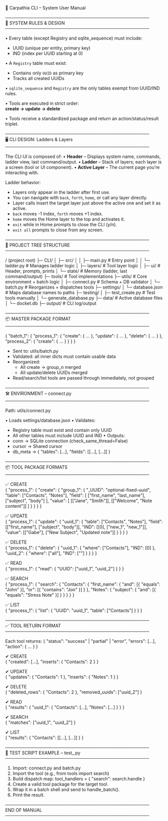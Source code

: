 
🧾 Carpathia CLI – System User Manual

──────────────────────────────────────────────  
🧠 SYSTEM RULES & DESIGN  
──────────────────────────────────────────────  

• Every table (except Registry and sqlite_sequence) must include:  
  - UUID (unique per entity, primary key)  
  - IND (index per UUID starting at 0)

• A `Registry` table must exist:
  - Contains only `UUID` as primary key
  - Tracks all created UUIDs

• `sqlite_sequence` and `Registry` are the only tables exempt from UUID/IND rules.

• Tools are executed in strict order:  
  **create → update → delete**

• Tools receive a standardized package and return an action/status/result triplet.

──────────────────────────────────────────────  
🖥️ CLI DESIGN: Ladders & Layers  
──────────────────────────────────────────────  

The CLI UI is composed of:
• **Header** – Displays system name, commands, ladder view, last command/output.
• **Ladder** – Stack of layers; each layer is a screen (tool or UI component).
• **Active Layer** – The current page you’re interacting with.

Ladder behavior:
- Layers only appear in the ladder after first use.
- You can navigate with `back`, `forth`, `home`, or call any layer directly.
- Layer calls insert the target layer just above the active one and set it as active.
- `back` moves -1 index, `forth` moves +1 index.
- `home` moves the Home layer to the top and activates it.
- `exit` while in Home prompts to close the CLI (y/n).
- `exit all` prompts to close from any screen.

──────────────────────────────────────────────  
📁 PROJECT TREE STRUCTURE  
──────────────────────────────────────────────  

/ (project root)
├─ CLI/
│  ├─ src/
│  │  ├─ main.py         # Entry point
│  │  └─ ladder.py       # Manages ladder logic
│  ├─ layers/            # Tool layer logic
│  ├─ ui/                # Header, prompts, prints
│  └─ state/             # Memory (ladder, last command/output)
├─ tools/                # Tool implementations
├─ utils/                # Core environment + batch logic
│  ├─ connect.py         # Schema + DB validator
│  └─ batch.py           # Reorganizes + dispatches tools
├─ settings/
│  └─ database.json      # Maps database names to paths
├─ testing/
│  ├─ test_create.py     # Test tools manually
│  └─ generate_database.py
├─ data/                 # Active database files
│  └─ docket.db
├─ output/               # CLI log/output

──────────────────────────────────────────────  
📦 MASTER PACKAGE FORMAT  
──────────────────────────────────────────────  

{
  "batch_1": {
    "process_1": {
      "create": { ... },
      "update": { ... },
      "delete": { ... }
    },
    "process_2": {
      "create": { ... }
    }
  }
}

- Sent to: utils/batch.py
- Validated: all inner dicts must contain usable data
- Reorganized:
  - All create → group_n merged
  - All update/delete UUIDs merged
- Read/search/list tools are passed through immediately, not grouped

──────────────────────────────────────────────  
🛠️ ENVIRONMENT – connect.py  
──────────────────────────────────────────────  

Path: utils/connect.py

• Loads settings/database.json
• Validates:
  - Registry table must exist and contain only UUID
  - All other tables must include UUID and IND
• Outputs:
  - conn     → SQLite connection (check_same_thread=False)
  - cursor   → Shared cursor
  - db_meta  → { "tables": [...], "fields": [[...], [...]] }

──────────────────────────────────────────────  
📦 TOOL PACKAGE FORMATS  
──────────────────────────────────────────────  

✅ CREATE  
{
  "process_1": {
    "create": {
      "group_1": {
        "_UUID": "optional-fixed-uuid",
        "table": ["Contacts", "Notes"],
        "field": [
          ["first_name", "last_name"],
          ["subject", "body"]
        ],
        "value": [
          [["Jane", "Smith"]],
          [["Welcome", "Note content"]]
        ]
      }
    }
  }
}

✅ UPDATE  
{
  "process_1": {
    "update": {
      "uuid_1": {
        "table": ["Contacts", "Notes"],
        "field": [["first_name"], ["subject", "body"]],
        "IND": [[0], ["new_1", "new_1"]],
        "value": [["Gabe"], ["New Subject", "Updated note"]]
      }
    }
  }
}

✅ DELETE  
{
  "process_1": {
    "delete": {
      "uuid_1": {
        "where": ["Contacts"],
        "IND": [0]
      },
      "uuid_2": {
        "where": ["all"],
        "IND": [""]
      }
    }
  }
}

✅ READ  
{
  "process_1": {
    "read": {
      "UUID": ["uuid_1", "uuid_2"]
    }
  }
}

✅ SEARCH  
{
  "process_1": {
    "search": {
      "Contacts": {
        "first_name": {
          "and": [{ "equals": "John" }],
          "or": [{ "contains": "Jon" }]
        }
      },
      "Notes": {
        "subject": {
          "and": [{ "equals": "Stress Note" }]
        }
      }
    }
  }
}

✅ LIST  
{
  "process_1": {
    "list": {
      "UUID": "uuid_1",
      "table": ["Contacts"]
    }
  }
}

──────────────────────────────────────────────  
✅ TOOL RETURN FORMAT  
──────────────────────────────────────────────  

Each tool returns:
{
  "status": "success" | "partial" | "error",
  "errors": [...],
  "action": { ... }
}

✔ CREATE  
{ "created": [...], "inserts": { "Contacts": 2 } }

✔ UPDATE  
{ "updates": { "Contacts": 1 }, "inserts": { "Notes": 1 } }

✔ DELETE  
{ "deleted_rows": { "Contacts": 2 }, "removed_uuids": ["uuid_2"] }

✔ READ  
{ "results": { "uuid_1": { "Contacts": [...], "Notes": [...] } } }

✔ SEARCH  
{ "matches": ["uuid_1", "uuid_2"] }

✔ LIST  
{ "results": { "Contacts": [[...], [...]] } }

──────────────────────────────────────────────  
🧪 TEST SCRIPT EXAMPLE – test_<tool>.py  
──────────────────────────────────────────────  

1. Import: connect.py and batch.py
2. Import the tool (e.g., from tools import search)
3. Build dispatch map:
   tool_handlers = { "search": search.handle }
4. Create a valid tool package for the target tool.
5. Wrap it in a batch shell and send to handle_batch().
6. Print the result.

──────────────────────────────────────────────  
END OF MANUAL  
──────────────────────────────────────────────  
